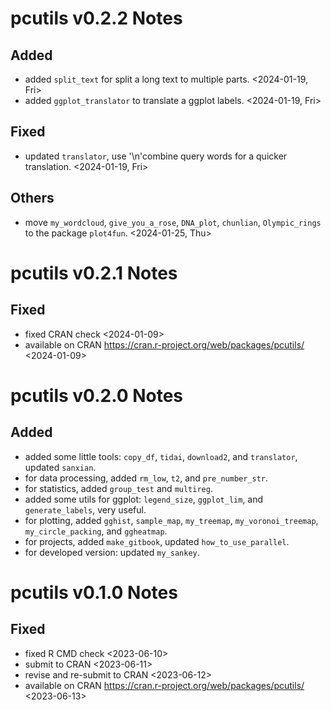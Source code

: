 # pcutils v0.2.2 Notes

## Added

- added `split_text` for split a long text to multiple parts. <2024-01-19, Fri>
- added `ggplot_translator` to translate a ggplot labels. <2024-01-19, Fri>

## Fixed

- updated `translator`, use '\n'combine query words for a quicker translation. <2024-01-19, Fri>

## Others

- move `my_wordcloud`, `give_you_a_rose`, `DNA_plot`, `chunlian`, `Olympic_rings` to the package `plot4fun`. <2024-01-25, Thu>

# pcutils v0.2.1 Notes

## Fixed

- fixed CRAN check <2024-01-09>
- available on CRAN <https://cran.r-project.org/web/packages/pcutils/> <2024-01-09>

# pcutils v0.2.0 Notes

## Added

- added some little tools: `copy_df`, `tidai`, `download2`, and `translator`, updated `sanxian`.
- for data processing, added `rm_low`, `t2`, and `pre_number_str`.
- for statistics, added `group_test` and `multireg`.
- added some utils for ggplot: `legend_size`, `ggplot_lim`, and `generate_labels`, very useful.
- for plotting, added `gghist`, `sample_map`, `my_treemap`, `my_voronoi_treemap`, `my_circle_packing`, and `ggheatmap`.
- for projects, added `make_gitbook`, updated `how_to_use_parallel`.
- for developed version: updated `my_sankey`.

# pcutils v0.1.0 Notes

## Fixed

- fixed R CMD check <2023-06-10>
- submit to CRAN <2023-06-11>
- revise and re-submit to CRAN <2023-06-12>
- available on CRAN <https://cran.r-project.org/web/packages/pcutils/> <2023-06-13>

